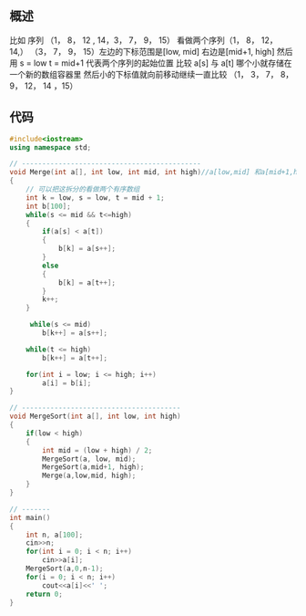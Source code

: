 ## 概述

比如 序列 （1， 8， 12 , 14，3， 7， 9， 15）
看做两个序列（1， 8， 12， 14,） （3， 7， 9， 15）左边的下标范围是[low, mid] 右边是[mid+1, high]
然后用 s = low t = mid+1 代表两个序列的起始位置 比较 a[s] 与 a[t] 哪个小就存储在 一个新的数组容器里
然后小的下标值就向前移动继续一直比较 （1， 3， 7， 8， 9， 12， 14 ，15）

## 代码

```cpp
#include<iostream>
using namespace std;

// --------------------------------------------
void Merge(int a[], int low, int mid, int high)//a[low,mid] 和a[mid+1,high]都是有序的  然后归并在一起
{
    // 可以把这拆分的看做两个有序数组
    int k = low, s = low, t = mid + 1;
    int b[100];
    while(s <= mid && t<=high)
    {
        if(a[s] < a[t])
        {
            b[k] = a[s++];
        }
        else
        {
            b[k] = a[t++];
        }
        k++;
    }

     while(s <= mid)
        b[k++] = a[s++];

    while(t <= high)
        b[k++] = a[t++];

    for(int i = low; i <= high; i++)
        a[i] = b[i];
}

// ---------------------------------------
void MergeSort(int a[], int low, int high)
{
    if(low < high)
    {
        int mid = (low + high) / 2;
        MergeSort(a, low, mid);
        MergeSort(a,mid+1, high);
        Merge(a,low,mid, high);
    }
}

// -------
int main()
{
    int n, a[100];
    cin>>n;
    for(int i = 0; i < n; i++)
        cin>>a[i];
    MergeSort(a,0,n-1);
    for(i = 0; i < n; i++)
        cout<<a[i]<<' ';
    return 0;
}
```
